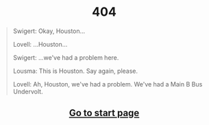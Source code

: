 # 404

> Swigert: Okay, Houston...
>
> Lovell: ...Houston...
>
> Swigert: ...we've had a problem here.
>
> Lousma: This is Houston. Say again, please.
>
> Lovell: Ah, Houston, we've had a problem. We've had a Main B Bus Undervolt.

## [Go to start page](/)

<style>
    h1, h2 {text-align:center}
    h1 {color: var(--primary)}
</style>
